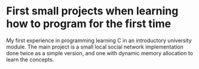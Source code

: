 # First small projects when learning how to program for the first time
My first experience in programming learning C in an introductory university module. The main project is a small local social network implementation done twice as a simple version, and one with dynamic memory allocation to learn the concepts.
